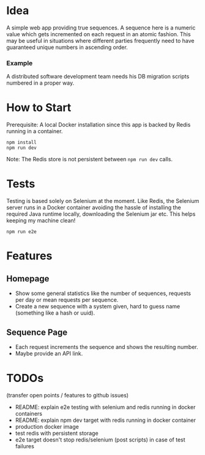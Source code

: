 # Idea

A simple web app providing true sequences. A sequence here is a numeric value which gets incremented on each request in an atomic fashion. This may be useful in situations where different parties frequently need to have guaranteed unique numbers in ascending order.

### Example

A distributed software development team needs his DB migration scripts numbered in a proper way.

# How to Start

Prerequisite: A local Docker installation since this app is backed by Redis running in a container.

```
npm install
npm run dev
```

Note: The Redis store is not persistent between `npm run dev` calls.

# Tests

Testing is based solely on Selenium at the moment. Like Redis, the Selenium server runs in a Docker container avoiding the hassle of installing the required Java runtime locally, downloading the Selenium jar etc. This helps keeping my machine clean!

```
npm run e2e
```

# Features

## Homepage

- Show some general statistics like the number of sequences, requests per day or mean requests per sequence.
- Create a new sequence with a system given, hard to guess name (something like a hash or uuid).

## Sequence Page

- Each request increments the sequence and shows the resulting number.
- Maybe provide an API link.

# TODOs

(transfer open points / features to github issues)

- README: explain e2e testing with selenium and redis running in docker containers
- README: explain npm dev target with redis running in docker container
- production docker image
- test redis with persistent storage
- e2e target doesn't stop redis/selenium (post scripts) in case of test failures
